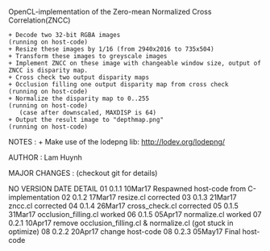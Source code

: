 OpenCL-implementation of the Zero-mean Normalized Cross Correlation(ZNCC)


	+ Decode two 32-bit RGBA images                                (running on host-code)
	+ Resize these images by 1/16 (from 2940x2016 to 735x504)
	+ Transform these images to greyscale images
	+ Implement ZNCC on these image with changeable window size, output of ZNCC is disparity map.
	+ Cross check two output disparity maps
	+ Occlusion filling one output disparity map from cross check  (running on host-code)
	+ Normalize the disparity map to 0..255                        (running on host-code)
	   (case after downscaled, MAXDISP is 64)
	+ Output the result image to "depthmap.png"                    (running on host-code)



NOTES :
	+ Make use of the lodepng lib: http://lodev.org/lodepng/

AUTHOR :    Lam Huynh


MAJOR CHANGES : (checkout git for details)


NO		VERSION		DATE			DETAIL
01		0.1.1		10Mar17			Respawned host-code from C-implementation
02		0.1.2		17Mar17			resize.cl corrected
03		0.1.3		21Mar17			zncc.cl corrected
04		0.1.4		26Mar17			cross_check.cl corrected
05		0.1.5		31Mar17			occlusion_filling.cl worked
06		0.1.5		05Apr17			normalize.cl worked
07		0.2.1		10Apr17			remove occlusion_filling.cl & normalize.cl (got stuck in optimize)
08		0.2.2		20Apr17			change host-code
08		0.2.3		05May17			Final host-code
